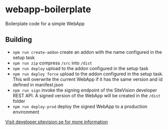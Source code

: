 # webapp-boilerplate

Boilerplate code for a simple WebApp

## Building

- `npm run create-addon` create an addon with the name configured in the setup task
- `npm run zip` compress `/src` into `/dist`
- `npm run deploy` upload to the addon configured in the setup task
- `npm run deploy force` upload to the addon configured in the setup task. This will overwrite the current WebApp if it has the same version and id defined in manifest.json
- `npm run sign` invoke the signing endpoint of the SiteVision developer REST API. A signed version of the WebApp will be created in the `/dist` folder
- `npm run deploy-prod` deploy the signed WebApp to a production environment

[Visit developer.sitevision.se for more information](https://developer.sitevision.se)
